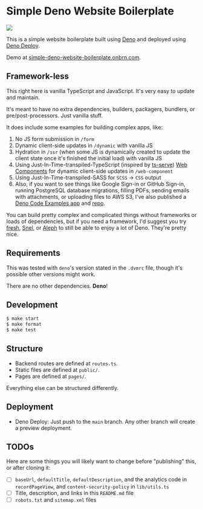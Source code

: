 # Simple Deno Website Boilerplate

[![](https://github.com/BrunoBernardino/deno-boilerplate-simple-website/workflows/Run%20Tests/badge.svg)](https://github.com/BrunoBernardino/deno-boilerplate-simple-website/actions?workflow=Run+Tests)

This is a simple website boilerplate built using [Deno](https://deno.land) and deployed using [Deno Deploy](https://deno.com/deploy).

Demo at [simple-deno-website-boilerplate.onbrn.com](https://simple-deno-website-boilerplate.onbrn.com).

## Framework-less

This right here is vanilla TypeScript and JavaScript. It's very easy to update and maintain.

It's meant to have no extra dependencies, builders, packagers, bundlers, or pre/post-processors. Just vanilla stuff.

It does include some examples for building complex apps, like:

1. No JS form submission in `/form`
2. Dynamic client-side updates in `/dynamic` with vanilla JS
3. Hydration in `/ssr` (when some JS is dynamically created to update the client state once it's finished the initial load) with vanilla JS
4. Using Just-In-Time-transpiled-TypeScript (inspired by [ts-serve](https://github.com/ayame113/ts-serve)) [Web Components](https://developer.mozilla.org/en-US/docs/Web/Web_Components) for dynamic client-side updates in `/web-component`
5. Using Just-In-Time-transpiled-SASS for `SCSS` → `CSS` output
6. Also, if you want to see things like Google Sign-in or GitHub Sign-in, running PostgreSQL database migrations, filling PDFs, sending emails with attachments, or uploading files to AWS S3, I've also published a [Deno Code Examples app](https://deno-code-examples.onbrn.com) and [repo](https://github.com/BrunoBernardino/deno-code-examples).

You can build pretty complex and complicated things without frameworks or loads of dependencies, but if you need a framework, I'd suggest you try [fresh](https://fresh.deno.dev/), [Snel](https://crewdevio.mod.land/projects/Snel), or [Aleph](https://github.com/alephjs/aleph.js) to still be able to enjoy a lot of Deno. They're pretty nice.

## Requirements

This was tested with `deno`'s version stated in the `.dvmrc` file, though it's possible other versions might work.

There are no other dependencies. **Deno**!

## Development

```sh
$ make start
$ make format
$ make test
```

## Structure

- Backend routes are defined at `routes.ts`.
- Static files are defined at `public/`.
- Pages are defined at `pages/`.

Everything else can be structured differently.

## Deployment

- Deno Deploy: Just push to the `main` branch. Any other branch will create a preview deployment.

## TODOs

Here are some things you will likely want to change before "publishing" this, or after cloning it:

- [ ] `baseUrl`, `defaultTitle`, `defaultDescription`, and the analytics code in `recordPageView`, and `content-security-policy` in `lib/utils.ts`
- [ ] Title, description, and links in this `README.md` file
- [ ] `robots.txt` and `sitemap.xml` files
